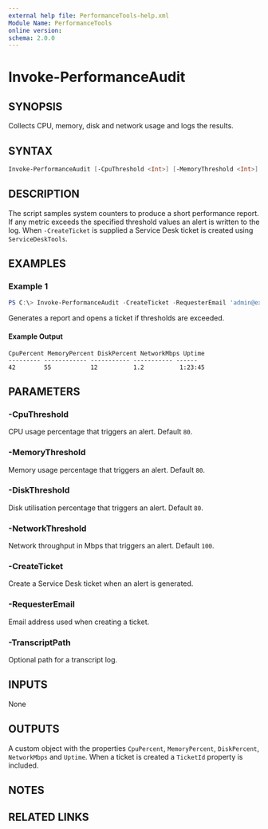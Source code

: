 ```yaml
---
external help file: PerformanceTools-help.xml
Module Name: PerformanceTools
online version:
schema: 2.0.0
---
```


# Invoke-PerformanceAudit

## SYNOPSIS
Collects CPU, memory, disk and network usage and logs the results.

## SYNTAX
```powershell
Invoke-PerformanceAudit [-CpuThreshold <Int>] [-MemoryThreshold <Int>] [-DiskThreshold <Int>] [-NetworkThreshold <Int>] [-CreateTicket] [-RequesterEmail <String>] [-TranscriptPath <String>]
```

## DESCRIPTION
The script samples system counters to produce a short performance report. If any metric exceeds the specified threshold values an alert is written to the log. When `-CreateTicket` is supplied a Service Desk ticket is created using `ServiceDeskTools`.

## EXAMPLES
### Example 1
```powershell
PS C:\> Invoke-PerformanceAudit -CreateTicket -RequesterEmail 'admin@example.com'
```
Generates a report and opens a ticket if thresholds are exceeded.

#### Example Output
```text
CpuPercent MemoryPercent DiskPercent NetworkMbps Uptime
--------- ------------ ----------- ----------- ------
42        55           12          1.2          1:23:45
```

## PARAMETERS
### -CpuThreshold
CPU usage percentage that triggers an alert. Default `80`.

### -MemoryThreshold
Memory usage percentage that triggers an alert. Default `80`.

### -DiskThreshold
Disk utilisation percentage that triggers an alert. Default `80`.

### -NetworkThreshold
Network throughput in Mbps that triggers an alert. Default `100`.

### -CreateTicket
Create a Service Desk ticket when an alert is generated.

### -RequesterEmail
Email address used when creating a ticket.

### -TranscriptPath
Optional path for a transcript log.

## INPUTS
None

## OUTPUTS
A custom object with the properties `CpuPercent`, `MemoryPercent`, `DiskPercent`, `NetworkMbps` and `Uptime`. When a ticket is created a `TicketId` property is included.

## NOTES
## RELATED LINKS
